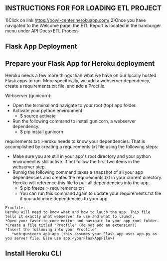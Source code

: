 INSTRUCTIONS FOR FOR LOADING ETL PROJECT
--------
1)Click on link https://bowl-center.herokuapp.com/
2)Once you have navigated to the Welcome page, the ETL Report is located in the hamburger menu under API Docs>ETL Process


Flask App Deployment
---------------------

Prepare your Flask App for Heroku deployment
----------
   Heroku needs a few more things than what we have on our locally hosted Flask apps to run. More specifically, we add a webserver dependency, create a requirements.txt file, and add a Procfile.
   
   Webserver (gunicorn):
   * Open the terminal and navigate to your root (top) app folder.
   * Activate your python environment.
      * $ source activate <yourEnvironmentName>
   * Run the following command to install gunicorn, a webserver dependency.
      * $ pip install gunicorn
   
   requirements.txt:
   Heroku needs to know your dependencies. That is accomplished by creating a requirements.txt file using the following steps:
   * Make sure you are still in your app's root directory and your python enviroment is still active. If not follow the first two items in the webserver step.
   * Runnig the following command takes a snapshot of all your app dependencies and creates the requirements.txt in your current directory. Heroku will reference this file to pull all dependencies into the app.
      * $ pip freeze > requirements.txt
      * You can run this command again to update your requirements.txt file if you add more dependencies to your app.
  
    Procfile:
    Heroku will need to know what and how to lauch the app. This file tells it exactly what webserver to use and what to launch.
    *Open your favorite code editor and navigate to your app root folder.
    *Create a file titled "Procfile" (do not add an extension!)
    *Insert the following into your Procfile"
       *web:gunicorn app:app (this assumes your Flask app uses app.py as you server file. Else use app:<yourFlaskAppFile>)
       

Install Heroku CLI
--------------

